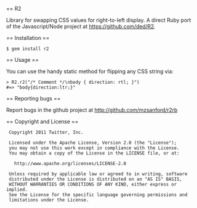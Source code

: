 == R2

Library for swapping CSS values for right-to-left display. A direct Ruby port of the Javascript/Node project at https://github.com/ded/R2.

== Installation ==

    $ gem install r2

== Usage ==

You can use the handy static method for flipping any CSS string via:

    > R2.r2("/* Comment */\nbody { direction: rtl; }")
    #=> "body{direction:ltr;}"

== Reporting bugs ==

Report bugs in the github project at http://github.com/mzsanford/r2rb

== Copyright and License ==

     Copyright 2011 Twitter, Inc.

     Licensed under the Apache License, Version 2.0 (the "License");
     you may not use this work except in compliance with the License.
     You may obtain a copy of the License in the LICENSE file, or at:

       http://www.apache.org/licenses/LICENSE-2.0

     Unless required by applicable law or agreed to in writing, software
     distributed under the License is distributed on an "AS IS" BASIS,
     WITHOUT WARRANTIES OR CONDITIONS OF ANY KIND, either express or implied.
     See the License for the specific language governing permissions and
     limitations under the License.